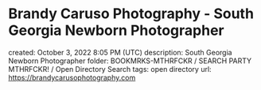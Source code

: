 # Brandy Caruso Photography - South Georgia Newborn Photographer

created: October 3, 2022 8:05 PM (UTC)
description: South Georgia Newborn Photographer
folder: BOOKMRKS-MTHRFCKR / SEARCH PARTY MTHRFCKR! / Open Directory Search
tags: open directory
url: https://brandycarusophotography.com